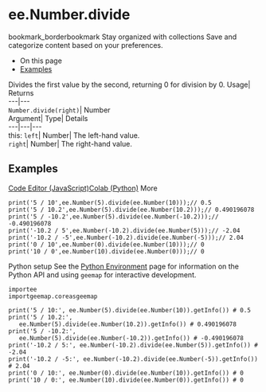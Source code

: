  
#  ee.Number.divide 
bookmark_borderbookmark Stay organized with collections  Save and categorize content based on your preferences.
  * On this page
  * [Examples](https://developers.google.com/earth-engine/apidocs/ee-number-divide#examples)


Divides the first value by the second, returning 0 for division by 0. 
Usage| Returns  
---|---  
`Number.divide(right)`| Number  
Argument| Type| Details  
---|---|---  
this: `left`| Number| The left-hand value.  
`right`| Number| The right-hand value.  
## Examples
[Code Editor (JavaScript)](https://developers.google.com/earth-engine/apidocs/ee-number-divide#code-editor-javascript-sample)[Colab (Python)](https://developers.google.com/earth-engine/apidocs/ee-number-divide#colab-python-sample) More
```
print('5 / 10',ee.Number(5).divide(ee.Number(10)));// 0.5
print('5 / 10.2',ee.Number(5).divide(ee.Number(10.2)));// 0.490196078
print('5 / -10.2',ee.Number(5).divide(ee.Number(-10.2)));// -0.490196078
print('-10.2 / 5',ee.Number(-10.2).divide(ee.Number(5)));// -2.04
print('-10.2 / -5',ee.Number(-10.2).divide(ee.Number(-5)));// 2.04
print('0 / 10',ee.Number(0).divide(ee.Number(10)));// 0
print('10 / 0',ee.Number(10).divide(ee.Number(0)));// 0
```
Python setup
See the [ Python Environment](https://developers.google.com/earth-engine/guides/python_install) page for information on the Python API and using `geemap` for interactive development.
```
importee
importgeemap.coreasgeemap
```
```
print('5 / 10:', ee.Number(5).divide(ee.Number(10)).getInfo()) # 0.5
print('5 / 10.2:',
   ee.Number(5).divide(ee.Number(10.2)).getInfo()) # 0.490196078
print('5 / -10.2:',
   ee.Number(5).divide(ee.Number(-10.2)).getInfo()) # -0.490196078
print('-10.2 / 5:', ee.Number(-10.2).divide(ee.Number(5)).getInfo()) # -2.04
print('-10.2 / -5:', ee.Number(-10.2).divide(ee.Number(-5)).getInfo()) # 2.04
print('0 / 10:', ee.Number(0).divide(ee.Number(10)).getInfo()) # 0
print('10 / 0:', ee.Number(10).divide(ee.Number(0)).getInfo()) # 0
```

